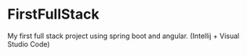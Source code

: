# FirstFullStack
My first full stack project using spring boot and angular. (Intellij + Visual Studio Code) 
